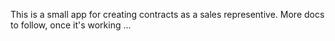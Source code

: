 This is a small app for creating contracts as a sales representive. More docs to follow, once it's working ...
